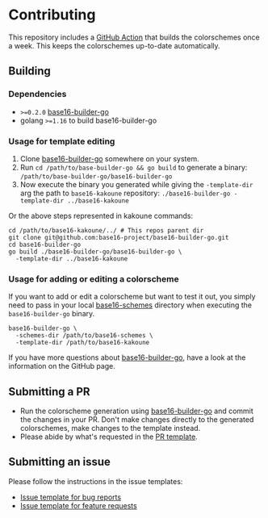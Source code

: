 # Contributing

This repository includes a [GitHub Action][3] that builds the
colorschemes once a week. This keeps the colorschemes up-to-date
automatically.

## Building

### Dependencies

- `>=0.2.0` [base16-builder-go][1]
- golang `>=1.16` to build base16-builder-go

### Usage for template editing

1. Clone [base16-builder-go][1] somewhere on your system.
1. Run `cd /path/to/base-builder-go && go build` to generate a binary:
`/path/to/base-builder-go/base16-builder-go`
1. Now execute the binary you generated while giving the `-template-dir`
arg the path to `base16-kakoune` repository: `./base16-builder-go
-template-dir ../base16-kakoune`

Or the above steps represented in kakoune commands:

```kakoune 
cd /path/to/base16-kakoune/../ # This repos parent dir 
git clone git@github.com:base16-project/base16-builder-go.git
cd base16-builder-go
go build ./base16-builder-go/base16-builder-go \
  -template-dir ../base16-kakoune
```

### Usage for adding or editing a colorscheme

If you want to add or edit a colorscheme but want to test it out, you
simply need to pass in your local [base16-schemes][2] directory when
executing the `base16-builder-go` binary.

```kakoune
base16-builder-go \
  -schemes-dir /path/to/base16-schemes \
  -template-dir /path/to/base16-kakoune
```

If you have more questions about [base16-builder-go][1], have a look at
the information on the GitHub page.

## Submitting a PR

- Run the colorscheme generation using [base16-builder-go][1] and commit
  the changes in your PR. Don't make changes directly to the generated
  colorschemes, make changes to the template instead.
- Please abide by what's requested in the [PR template][4].

## Submitting an issue

Please follow the instructions in the issue templates:

- [Issue template for bug reports][5]
- [Issue template for feature requests][6]

[1]: https://github.com/base16-project/base16-builder-go
[2]: https://github.com/base16-project/base16-schemes
[3]: .github/workflows/update.yml
[4]: .github/pull_request_template.md
[5]: .github/ISSUE_TEMPLATE/bug_report.md
[6]: .github/ISSUE_TEMPLATE/feature_request.md
